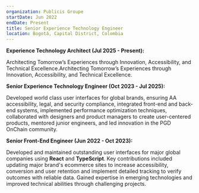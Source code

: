 ```yaml
---
organization: Publicis Groupe
startDate: Jun 2022
endDate: Present
title: Senior Experience Technology Engineer
location: Bogotá, Capital District, Colombia
---
```


**Experience Technology Architect (Jul 2025 - Present):**

Architecting Tomorrow’s Experiences through Innovation, Accessibility, and Technical Excellence.Architecting Tomorrow’s Experiences through Innovation, Accessibility, and Technical Excellence.

**Senior Experience Technology Engineer (Oct 2023 - Jul 2025):**

Developed world class user interfaces for global brands, ensuring AA accessibility, legal, and security compliance, integrated front-end and back-end systems, implemented performance optimization techniques, collaborated with designers and product managers to create user-centered products, mentored junior engineers, and led innovation in the PGD OnChain community.

**Senior Front-End Engineer (Jun 2022 - Oct 2023):**

Developed and maintained outstanding user interfaces for major global companies using **React** and **TypeScript**. Key contributions included updating major brand's ecommerce sites to increase accessibility, conversion and user retention and implement detailed tracking to verify outcomes with reliable data. Gained expertise in emerging technologies and improved technical abilities through challenging projects.
